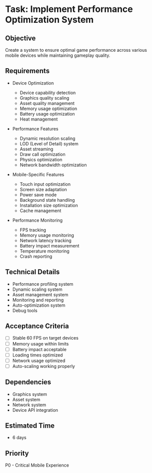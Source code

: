 # Task: Implement Performance Optimization System

## Objective
Create a system to ensure optimal game performance across various mobile devices while maintaining gameplay quality.

## Requirements
- Device Optimization
  * Device capability detection
  * Graphics quality scaling
  * Asset quality management
  * Memory usage optimization
  * Battery usage optimization
  * Heat management

- Performance Features
  * Dynamic resolution scaling
  * LOD (Level of Detail) system
  * Asset streaming
  * Draw call optimization
  * Physics optimization
  * Network bandwidth optimization

- Mobile-Specific Features
  * Touch input optimization
  * Screen size adaptation
  * Power save mode
  * Background state handling
  * Installation size optimization
  * Cache management

- Performance Monitoring
  * FPS tracking
  * Memory usage monitoring
  * Network latency tracking
  * Battery impact measurement
  * Temperature monitoring
  * Crash reporting

## Technical Details
- Performance profiling system
- Dynamic scaling system
- Asset management system
- Monitoring and reporting
- Auto-optimization system
- Debug tools

## Acceptance Criteria
- [ ] Stable 60 FPS on target devices
- [ ] Memory usage within limits
- [ ] Battery impact acceptable
- [ ] Loading times optimized
- [ ] Network usage optimized
- [ ] Auto-scaling working properly

## Dependencies
- Graphics system
- Asset system
- Network system
- Device API integration

## Estimated Time
- 6 days

## Priority
P0 - Critical Mobile Experience